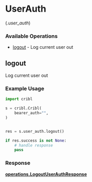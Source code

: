 # UserAuth
(*.user_auth*)

### Available Operations

* [logout](#logout) - Log current user out

## logout

Log current user out

### Example Usage

```python
import cribl

s = cribl.Cribl(
    bearer_auth="",
)


res = s.user_auth.logout()

if res.success is not None:
    # handle response
    pass
```


### Response

**[operations.LogoutUserAuthResponse](../../models/operations/logoutuserauthresponse.md)**

